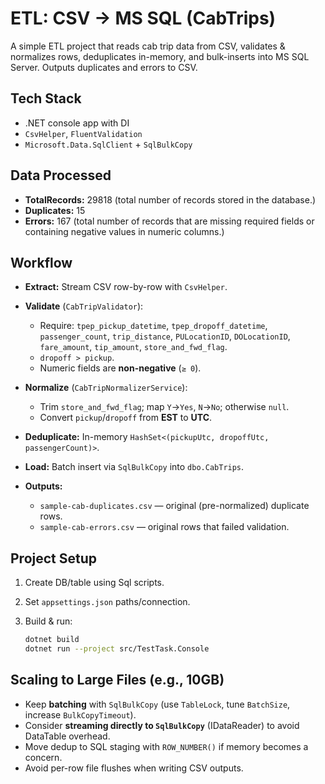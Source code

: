 # ETL: CSV → MS SQL (CabTrips)

A simple ETL project that reads cab trip data from CSV, validates & normalizes rows, deduplicates in-memory, and bulk-inserts into MS SQL Server. Outputs duplicates and errors to CSV.

## Tech Stack

* .NET console app with DI
* `CsvHelper`, `FluentValidation`
* `Microsoft.Data.SqlClient` + `SqlBulkCopy`

## Data Processed
- **TotalRecords:** 29818 (total number of records stored in the database.)
- **Duplicates:** 15
- **Errors:** 167 (total number of records that are missing required fields or containing negative values in numeric columns.)

## Workflow

* **Extract:** Stream CSV row-by-row with `CsvHelper`.
* **Validate** (`CabTripValidator`):

  * Require: `tpep_pickup_datetime`, `tpep_dropoff_datetime`, `passenger_count`, `trip_distance`, `PULocationID`, `DOLocationID`, `fare_amount`, `tip_amount`, `store_and_fwd_flag`.
  * `dropoff > pickup`.
  * Numeric fields are **non-negative** (`≥ 0`).
* **Normalize** (`CabTripNormalizerService`):

  * Trim `store_and_fwd_flag`; map `Y`→`Yes`, `N`→`No`; otherwise `null`.
  * Convert `pickup`/`dropoff` from **EST** to **UTC**.
* **Deduplicate:** In-memory `HashSet<(pickupUtc, dropoffUtc, passengerCount)>`.
* **Load:** Batch insert via `SqlBulkCopy` into `dbo.CabTrips`.
* **Outputs:**

  * `sample-cab-duplicates.csv` — original (pre-normalized) duplicate rows.
  * `sample-cab-errors.csv` — original rows that failed validation.


## Project Setup

1. Create DB/table using Sql scripts.
2. Set `appsettings.json` paths/connection.
3. Build & run:

   ```bash
   dotnet build
   dotnet run --project src/TestTask.Console
   ```

## Scaling to Large Files (e.g., 10GB)

* Keep **batching** with `SqlBulkCopy` (use `TableLock`, tune `BatchSize`, increase `BulkCopyTimeout`).
* Consider **streaming directly to `SqlBulkCopy`** (IDataReader) to avoid DataTable overhead.
* Move dedup to SQL staging with `ROW_NUMBER()` if memory becomes a concern.
* Avoid per-row file flushes when writing CSV outputs.

